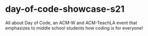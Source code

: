# day-of-code-showcase-s21
 All about Day of Code, an ACM-W and ACM-TeachLA event that emphasizes to middle school students how coding is for everyone!
